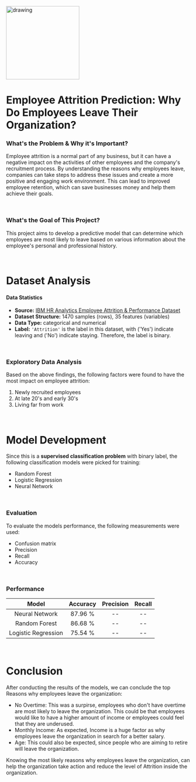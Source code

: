 <img src="https://i.giphy.com/media/kf8bMrmElVACLbFCDg/giphy.webp" alt="drawing" width="200"/>

# Employee Attrition Prediction: Why Do Employees Leave Their Organization?

### What's the Problem & Why it's Important?
Employee attrition is a normal part of any business, but it can have a negative impact on the activities of other employees and the company's recruitment process. By understanding the reasons why employees leave, companies can take steps to address these issues and create a more positive and engaging work environment. This can lead to improved employee retention, which can save businesses money and help them achieve their goals.

&nbsp;

### What's the Goal of This Project?
This project aims to develop a predictive model that can determine which employees are most likely to leave based on various information about the employee's personal and professional history.

&nbsp;

# Dataset Analysis
#### Data Statistics
* **Source:** [IBM HR Analytics Employee Attrition & Performance Dataset](https://www.kaggle.com/datasets/pavansubhasht/ibm-hr-analytics-attrition-dataset)
* **Dataset Structure:** 1470 samples (rows), 35 features (variables)
* **Data Type:** categorical and numerical
* **Label:** <code>'Attrition'</code> is the label in this dataset, with ('Yes') indicate leaving and ('No') indicate staying. Therefore, the label is binary.

&nbsp;
### Exploratory Data Analysis
Based on the above findings, the following factors were found to have the most impact on employee attrition:
1. Newly recruited employees 
2. At late 20's and early 30's 
3. Living far from work 

&nbsp;
# Model Development
Since this is a **supervised classification problem** with binary label, the following classification models were picked for training:
* Random Forest
* Logistic Regression
* Neural Network
  
&nbsp;
### Evaluation
To evaluate the models performance, the following measurements were used:
* Confusion matrix
* Precision
* Recall
* Accuracy

&nbsp;
### Performance

| Model | Accuracy    | Precision    | Recall    |
| :---:   | :---: | :---: | :---: |
| Neural Network | 87.96 %   | --   | --   |
| Random Forest | 86.68 %   | --   | --   |
| Logistic Regression | 75.54 %   | --   | --   |

&nbsp;
# Conclusion
After conducting the results of the models, we can conclude the top Reasons why employees leave the organization:
* No Overtime: This was a surpirse, employees who don't have overtime are most likely to leave the organization. This could be that employees would like to have a higher amount of income or employees could feel that they are underused.
* Monthly Income: As expected, Income is a huge factor as why employees leave the organization in search for a better salary.
* Age: This could also be expected, since people who are aiming to retire will leave the organization.
  
Knowing the most likely reasons why employees leave the organization, can help the organization take action and reduce the level of Attrition inside the organization.


